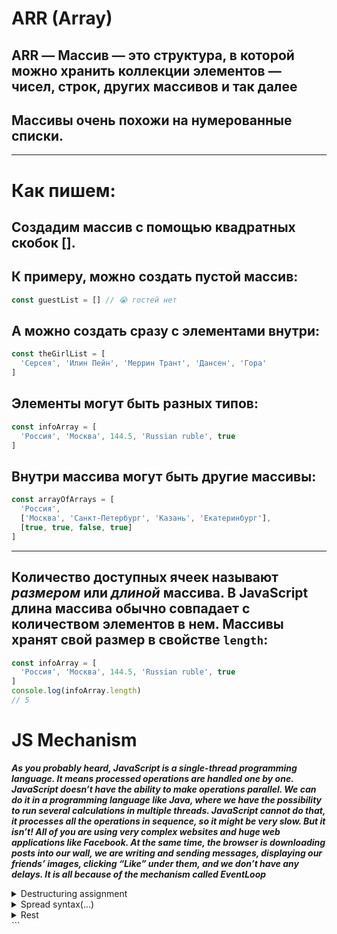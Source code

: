 # ARR (Array)
## ARR — Массив — это структура, в которой можно хранить коллекции элементов — чисел, строк, других массивов и так далее

## Массивы очень похожи на нумерованные списки.

---

# Как пишем:
## Создадим массив с помощью квадратных скобок [].

## К примеру, можно создать пустой массив:
``` js 
const guestList = [] // 😭 гостей нет
```
## А можно создать сразу с элементами внутри:

``` js 
const theGirlList = [
  'Серсея', 'Илин Пейн', 'Меррин Трант', 'Дансен', 'Гора'
]
```

## Элементы могут быть разных типов:

``` js 
const infoArray = [
  'Россия', 'Москва', 144.5, 'Russian ruble', true
]
```

## Внутри массива могут быть другие массивы:

```js 
const arrayOfArrays = [
  'Россия',
  ['Москва', 'Санкт-Петербург', 'Казань', 'Екатеринбург'],
  [true, true, false, true]
]
```
---

## Количество доступных ячеек называют _размером_ или _длиной_ массива. В JavaScript длина массива обычно совпадает с количеством элементов в нем. Массивы хранят свой размер в свойстве ``` length ```:
```js
const infoArray = [
  'Россия', 'Москва', 144.5, 'Russian ruble', true
]
console.log(infoArray.length)
// 5
```
# JS Mechanism
***As you probably heard, JavaScript is a single-thread programming language. It means processed operations are handled one by one. JavaScript doesn’t have the ability to make operations parallel. We can do it in a programming language like Java, where we have the possibility to run several calculations in multiple threads. JavaScript cannot do that, it processes all the operations in sequence, so it might be very slow. But it isn’t! All of you are using very complex websites and huge web applications like Facebook. At the same time, the browser is downloading posts into our wall, we are writing and sending messages, displaying our friends’ images, clicking “Like” under them, and we don’t have any delays. It is all because of the mechanism called EventLoop***

<details>
    <summary>Destructuring assignment</summary>
    <br>

***The destructuring assignment syntax is a JavaScript expression that makes it possible to unpack values from arrays, or properties from objects, into distinct variables***
<br>

```javascript 

let a , b  , rest 
[ a , b ] = [ 10 , 20 ]

console.log(a) //10
console.log(b) //20

[ a , b , ...rest] = [10 , 20 , 30 , 40 , 50]
console.log(rest) // [30 , 40 , 50]
```
<br>

</details>

<details>
    <summary>Spread syntax(...)</summary>

***Spread syntax can be used when all elements from an object or array need to be included in a new array or object, or should be applied one-by-one in a function call's arguments list***
<br>

```js
let arr = [ 1 , 2 , 3 ]
let arr2 = [...arr]

arr2.push(4)
console.log(arr2) // [1 , 2 , 3 , 4]
console.log(arr) // [1 , 2 , 3]
```
<br>
</details>

<details>
    <summary>Rest</summary>

***The rest parameter syntax allows a function to accept an indefinite number of arguments as an array, providing a way to represent variadic functions in JavaScript.***
<br>

```js
function myFun(a, b, ...manyMoreArgs) f console.log("a", a); console.log("b", b); console.log("manyMoreArgs" manyMoreArgs); Y
 myFun ("one"
"tWo"
"three", "four", "five", "six");
// Console Output: 1 a, one 1 b tWO // manyMoreArgs
 ["three" "four" "five", "six"]
```
 
</details>
```
